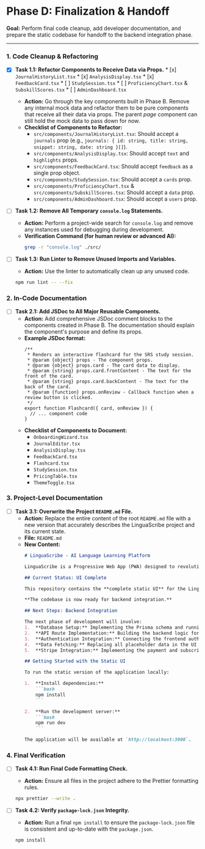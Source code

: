 # Phase D: Finalization & Handoff

**Goal:** Perform final code cleanup, add developer documentation, and prepare the static codebase for handoff to the backend integration phase.

---

### 1. Code Cleanup & Refactoring

-   [x] **Task 1.1: Refactor Components to Receive Data via Props.**
        *   [x] `JournalHistoryList.tsx`
        *   [x] `AnalysisDisplay.tsx`
        *   [x] `FeedbackCard.tsx`
        *   [ ] `StudySession.tsx`
        *   [ ] `ProficiencyChart.tsx` & `SubskillScores.tsx`
        *   [ ] `AdminDashboard.tsx`
    *   **Action:** Go through the key components built in Phase B. Remove any internal mock data and refactor them to be pure components that receive all their data via props. The parent *page* component can still hold the mock data to pass down for now.
    *   **Checklist of Components to Refactor:**
        -   `src/components/JournalHistoryList.tsx`: Should accept a `journals` prop (e.g., `journals: { id: string, title: string, snippet: string, date: string }[]`).
        -   `src/components/AnalysisDisplay.tsx`: Should accept `text` and `highlights` props.
        -   `src/components/FeedbackCard.tsx`: Should accept `feedback` as a single prop object.
        -   `src/components/StudySession.tsx`: Should accept a `cards` prop.
        -   `src/components/ProficiencyChart.tsx` & `src/components/SubskillScores.tsx`: Should accept a `data` prop.
        -   `src/components/AdminDashboard.tsx`: Should accept a `users` prop.

-   [ ] **Task 1.2: Remove All Temporary `console.log` Statements.**
    *   **Action:** Perform a project-wide search for `console.log` and remove any instances used for debugging during development.
    *   **Verification Command (for human review or advanced AI):**
        ```bash
        grep -r "console.log" ./src/
        ```

-   [ ] **Task 1.3: Run Linter to Remove Unused Imports and Variables.**
    *   **Action:** Use the linter to automatically clean up any unused code.
    ```bash
    npm run lint -- --fix
    ```

### 2. In-Code Documentation

-   [ ] **Task 2.1: Add JSDoc to All Major Reusable Components.**
    *   **Action:** Add comprehensive JSDoc comment blocks to the components created in Phase B. The documentation should explain the component's purpose and define its props.
    *   **Example JSDoc format:**
        ```tsx
        /**
         * Renders an interactive flashcard for the SRS study session.
         * @param {object} props - The component props.
         * @param {object} props.card - The card data to display.
         * @param {string} props.card.frontContent - The text for the front of the card.
         * @param {string} props.card.backContent - The text for the back of the card.
         * @param {function} props.onReview - Callback function when a review button is clicked.
         */
        export function Flashcard({ card, onReview }) {
          // ... component code
        }
        ```
    *   **Checklist of Components to Document:**
        -   `OnboardingWizard.tsx`
        -   `JournalEditor.tsx`
        -   `AnalysisDisplay.tsx`
        -   `FeedbackCard.tsx`
        -   `Flashcard.tsx`
        -   `StudySession.tsx`
        -   `PricingTable.tsx`
        -   `ThemeToggle.tsx`

### 3. Project-Level Documentation

-   [ ] **Task 3.1: Overwrite the Project `README.md` File.**
    *   **Action:** Replace the entire content of the root `README.md` file with a new version that accurately describes the LinguaScribe project and its current state.
    *   **File:** `README.md`
    *   **New Content:**
        ````markdown
        # LinguaScribe - AI Language Learning Platform

        LinguaScribe is a Progressive Web App (PWA) designed to revolutionize language learning by shifting the focus from passive consumption to active creation.

        ## Current Status: UI Complete

        This repository contains the **complete static UI** for the LinguaScribe application. All pages, components, and user flows have been built out visually using placeholder data. The application is fully styled, themeable (light/dark mode), and responsive.

        **The codebase is now ready for backend integration.**

        ## Next Steps: Backend Integration

        The next phase of development will involve:
        1.  **Database Setup:** Implementing the Prisma schema and running the initial database migration.
        2.  **API Route Implementation:** Building the backend logic for all API routes (`/api/journal`, `/api/analyze`, etc.).
        3.  **Authentication Integration:** Connecting the frontend auth forms to Supabase Auth.
        4.  **Data Fetching:** Replacing all placeholder data in the UI with live data from the API using a library like React Query.
        5.  **Stripe Integration:** Implementing the payment and subscription logic.

        ## Getting Started with the Static UI

        To run the static version of the application locally:

        1.  **Install dependencies:**
            ```bash
            npm install
            ```

        2.  **Run the development server:**
            ```bash
            npm run dev
            ```

        The application will be available at `http://localhost:3000`.
        ````

### 4. Final Verification

-   [ ] **Task 4.1: Run Final Code Formatting Check.**
    *   **Action:** Ensure all files in the project adhere to the Prettier formatting rules.
    ```bash
    npx prettier --write .
    ```

-   [ ] **Task 4.2: Verify `package-lock.json` Integrity.**
    *   **Action:** Run a final `npm install` to ensure the `package-lock.json` file is consistent and up-to-date with the `package.json`.
    ```bash
    npm install
    ```
